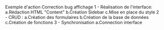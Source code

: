 Exemple d'action
Correction bug affichage
 1 - Réalisation de l'interface:
 	a.Rédaction HTML "Content"
 	b.Création Sidebar
 	c.Mise en place du style
 2 - CRUD :
 	a.Création des formulaires
 	b.Création de la base de données
 	c.Création de fonctions
 3 - Synchronisation
 	a.Connection interface

